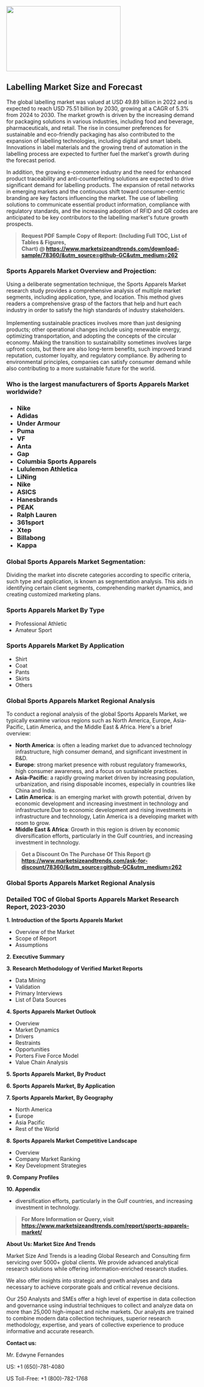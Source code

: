 <p><img class="alignnone size-medium wp-image-20088" src="https://ffe5etoiles.com/wp-content/uploads/2024/12/MST1-300x171.png" alt="" width="300" height="171" /></p><h2>Labelling Market Size and Forecast</h2><p>The global labelling market was valued at USD 49.89 billion in 2022 and is expected to reach USD 75.51 billion by 2030, growing at a CAGR of 5.3% from 2024 to 2030. The market growth is driven by the increasing demand for packaging solutions in various industries, including food and beverage, pharmaceuticals, and retail. The rise in consumer preferences for sustainable and eco-friendly packaging has also contributed to the expansion of labelling technologies, including digital and smart labels. Innovations in label materials and the growing trend of automation in the labelling process are expected to further fuel the market's growth during the forecast period.</p><p>In addition, the growing e-commerce industry and the need for enhanced product traceability and anti-counterfeiting solutions are expected to drive significant demand for labelling products. The expansion of retail networks in emerging markets and the continuous shift toward consumer-centric branding are key factors influencing the market. The use of labelling solutions to communicate essential product information, compliance with regulatory standards, and the increasing adoption of RFID and QR codes are anticipated to be key contributors to the labelling market's future growth prospects.</p></p><blockquote id="" class=""><strong>Request PDF Sample Copy of Report: (Including Full TOC, List of Tables &amp; Figures, Chart)&nbsp;@&nbsp;<strong><a href="https://www.marketsizeandtrends.com/download-sample/78360/&utm_source=github-GC&utm_medium=262" target="_blank">https://www.marketsizeandtrends.com/download-sample/78360/&utm_source=github-GC&utm_medium=262</a></strong></strong></blockquote><h3 id="" class="">Sports Apparels Market&nbsp;Overview and Projection:</h3><p id="" class="">Using a deliberate segmentation technique, the Sports Apparels Market research study provides a comprehensive analysis of multiple market segments, including application, type, and location. This method gives readers a comprehensive grasp of the factors that help and hurt each industry in order to satisfy the high standards of industry stakeholders. <br /> <br />Implementing sustainable practices involves more than just designing products; other operational changes include using renewable energy, optimizing transportation, and adopting the concepts of the circular economy. Making the transition to sustainability sometimes involves large upfront costs, but there are also long-term benefits, such improved brand reputation, customer loyalty, and regulatory compliance. By adhering to environmental principles, companies can satisfy consumer demand while also contributing to a more sustainable future for the world.</p><h3 id="" class="">Who is the largest manufacturers of&nbsp;Sports Apparels Market worldwide?</h3><h3 class=""><p><ul><li>Nike </li><li> Adidas </li><li> Under Armour </li><li> Puma </li><li> VF </li><li> Anta </li><li> Gap </li><li> Columbia Sports Apparels </li><li> Lululemon Athletica </li><li> LiNing </li><li> Nike </li><li> ASICS </li><li> Hanesbrands </li><li> PEAK </li><li> Ralph Lauren </li><li> 361sport </li><li> Xtep </li><li> Billabong </li><li> Kappa</li></ul></p></h3><h3 id="" class="">Global&nbsp;Sports Apparels Market Segmentation:</h3><p id="" class="">Dividing the market into discrete categories according to specific criteria, such type and application, is known as segmentation analysis. This aids in identifying certain client segments, comprehending market dynamics, and creating customized marketing plans.</p><h3 id="" class="">Sports Apparels Market&nbsp;By Type</h3><p><p><ul><li>Professional Athletic </li><li> Amateur Sport</p></li></ul></p></p><h3 id="" class="">Sports Apparels Market&nbsp;By Application</h3><p class=""><p><ul><li>Shirt </li><li> Coat </li><li> Pants </li><li> Skirts </li><li> Others</li></ul></p></p><h3 id="" class="">Global Sports Apparels Market Regional Analysis</h3><p id="" class="">To conduct a regional analysis of the global Sports Apparels Market, we typically examine various regions such as North America, Europe, Asia-Pacific, Latin America, and the Middle East &amp; Africa. Here's a brief overview:</p><ul><li><strong>North America</strong>: is often a leading market due to advanced technology infrastructure, high consumer demand, and significant investment in R&amp;D.</li><li><strong>Europe</strong>: strong market presence with robust regulatory frameworks, high consumer awareness, and a focus on sustainable practices.</li><li><strong>Asia-Pacific</strong>: a rapidly growing market driven by increasing population, urbanization, and rising disposable incomes, especially in countries like China and India.</li><li><strong>Latin America</strong>: is an emerging market with growth potential, driven by economic development and increasing investment in technology and infrastructure.Due to economic development and rising investments in infrastructure and technology, Latin America is a developing market with room to grow.</li><li><strong>Middle East &amp; Africa</strong>: Growth in this region is driven by economic diversification efforts, particularly in the Gulf countries, and increasing investment in technology.</li></ul><blockquote id="" class=""><strong>Get a Discount On The Purchase Of This Report @ <strong><a href="https://www.marketsizeandtrends.com/ask-for-discount/78360/&utm_source=github-GC&utm_medium=262" target="_blank">https://www.marketsizeandtrends.com/ask-for-discount/78360/&utm_source=github-GC&utm_medium=262</a></strong></strong></blockquote><h3 id="" class="">Global Sports Apparels Market Regional Analysis</h3><h3 id="" class="">Detailed TOC of Global Sports Apparels Market Research Report, 2023-2030</h3><p id="" class=""><strong>1. Introduction of the Sports Apparels Market</strong></p><ul><li>Overview of the Market</li><li>Scope of Report</li><li>Assumptions</li></ul><p id="" class=""><strong>2. Executive Summary</strong></p><p id="" class=""><strong>3. Research Methodology of Verified Market Reports</strong></p><ul><li>Data Mining</li><li>Validation</li><li>Primary Interviews</li><li>List of Data Sources</li></ul><p id="" class=""><strong>4. Sports Apparels Market Outlook</strong></p><ul><li>Overview</li><li>Market Dynamics</li><li>Drivers</li><li>Restraints</li><li>Opportunities</li><li>Porters Five Force Model</li><li>Value Chain Analysis</li></ul><p id="" class=""><strong>5. Sports Apparels Market, By Product</strong></p><p id="" class=""><strong>6. Sports Apparels Market, By Application</strong></p><p id="" class=""><strong>7. Sports Apparels Market, By Geography</strong></p><ul><li>North America</li><li>Europe</li><li>Asia Pacific</li><li>Rest of the World</li></ul><p id="" class=""><strong>8. Sports Apparels Market Competitive Landscape</strong></p><ul><li>Overview</li><li>Company Market Ranking</li><li>Key Development Strategies</li></ul><p id="" class=""><strong>9. Company Profiles</strong></p><p id="" class=""><strong>10. Appendix</strong></p><ul><li>diversification efforts, particularly in the Gulf countries, and increasing investment in technology.</li></ul><blockquote id="" class=""><strong>For More Information or Query, visit <strong><strong><a href="https://www.marketsizeandtrends.com/report/sports-apparels-market/" target="_blank">https://www.marketsizeandtrends.com/report/sports-apparels-market/</a></strong></strong></strong></blockquote><p id="" class=""><strong>About Us: Market Size And Trends</strong></p><p id="" class="">Market Size And Trends is a leading Global Research and Consulting firm servicing over 5000+ global clients. We provide advanced analytical research solutions while offering information-enriched research studies.</p><p id="" class="">We also offer insights into strategic and growth analyses and data necessary to achieve corporate goals and critical revenue decisions.</p><p id="" class="">Our 250 Analysts and SMEs offer a high level of expertise in data collection and governance using industrial techniques to collect and analyze data on more than 25,000 high-impact and niche markets. Our analysts are trained to combine modern data collection techniques, superior research methodology, expertise, and years of collective experience to produce informative and accurate research.</p><p id="" class=""><strong>Contact us:</strong></p><p id="" class="">Mr. Edwyne Fernandes</p><p id="" class="">US: +1 (650)-781-4080</p><p id="" class="">US Toll-Free: +1 (800)-782-1768</p>
